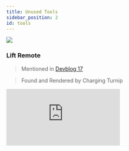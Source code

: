 ```yaml
---
title: Unused Tools
sidebar_position: 2
id: tools
---
```


![](/images/tools/liftremote.png)

### Lift Remote
> Mentioned in [Devblog 17](/devblog/17#a-big-lift)

> Found and Rendered by Charging Turnip

<iframe 
  src="https://www.youtube.com/embed/2BlEAF-f6j0" 
  style={{ aspectRatio: '16/9', width: '100%' }} 
  frameBorder="0" 
  allow="accelerometer; autoplay; clipboard-write; encrypted-media; gyroscope; picture-in-picture" 
  allowFullScreen 
/>


### Lift Remote Animation Mockup
> Animated and Rendered By [Rager](https://youtube.com/channel/UCqWxNkrT4EmoL7O1pY2w3xw) on Youtube

![](/images/tools/garden-shovel-hand.png)
![](/images/tools/garden-shovel-color.png)

### Garden Shovel
> Found by Charging Turnip, Images by rockstar modder